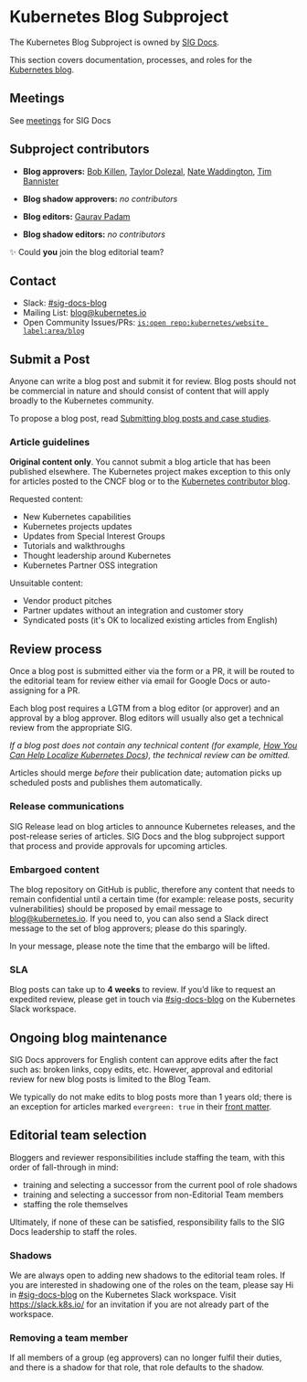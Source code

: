 # Kubernetes Blog Subproject

The Kubernetes Blog Subproject is owned by [SIG Docs](https://github.com/kubernetes/community/tree/master/sig-docs).

This section covers documentation, processes, and roles for the [Kubernetes blog](https://kubernetes.io/blog/).

## Meetings

See [meetings](https://github.com/kubernetes/community/tree/master/sig-docs#meetings) for SIG Docs


## Subproject contributors

<!-- GitHub username alphabetical order -->
- **Blog approvers:** [Bob Killen](https://github.com/mrbobbytables), [Taylor Dolezal](https://github.com/onlydole),
  [Nate Waddington](https://github.com/nate-double-u), [Tim Bannister](https://github.com/sftim)

- **Blog shadow approvers:** _no contributors_

- **Blog editors:** [Gaurav Padam](https://github.com/Gauravpadam)

- **Blog shadow editors:** _no contributors_

✨ Could **you** join the blog editorial team?

## Contact

- Slack: [#sig-docs-blog](https://kubernetes.slack.com/messages/CJDHVD54J)
- Mailing List: [blog@kubernetes.io](mailto:blog@kubernetes.io)
- Open Community Issues/PRs: [`is:open repo:kubernetes/website label:area/blog`](https://github.com/issues?q=is%3Aopen+label%3Aarea%2Fblog+repo%3Akubernetes%2Fwebsite)

## Submit a Post

Anyone can write a blog post and submit it for review. Blog posts should not be commercial in nature and should consist of content that will apply broadly to the Kubernetes community.

To propose a blog post, read [Submitting blog posts and case studies](https://k8s.io/docs/contribute/new-content/blogs-case-studies/).

### Article guidelines

**Original content only**. You cannot submit a blog article that has been published elsewhere. The Kubernetes project
makes exception to this only for articles posted to the CNCF blog or to the [Kubernetes contributor blog](https://k8s.dev/blog/).

Requested content:

- New Kubernetes capabilities
- Kubernetes projects updates
- Updates from Special Interest Groups
- Tutorials and walkthroughs
- Thought leadership around Kubernetes
- Kubernetes Partner OSS integration

Unsuitable content:

- Vendor product pitches
- Partner updates without an integration and customer story
- Syndicated posts (it's OK to localized existing articles from English)

## Review process

Once a blog post is submitted either via the form or a PR, it will be routed to the editorial team for review either via email for Google Docs or auto-assigning for a PR.

Each blog post requires a LGTM from a blog editor (or approver) and an approval by a blog approver. Blog editors will usually also get a technical review from the appropriate SIG.

_If a blog post does not contain any technical content (for example, [How You Can Help Localize Kubernetes Docs](https://kubernetes.io/blog/2019/04/26/how-you-can-help-localize-kubernetes-docs/)), the technical review can be omitted._

Articles should merge _before_ their publication date; automation picks up scheduled posts and publishes them automatically.


### Release communications

SIG Release lead on blog articles to announce Kubernetes releases, and the post-release series of articles. SIG Docs and the blog subproject support
that process and provide approvals for upcoming articles.

### Embargoed content

The blog repository on GitHub is public, therefore any content that needs to remain confidential until a certain time (for example: release posts, security vulnerabilities) should be proposed by email message to [blog@kubernetes.io](mailto:blog@kubernetes.io). If you need to, you can also send a Slack direct message to the set of blog approvers; please do this sparingly.

In your message, please note the time that the embargo will be lifted.

### SLA

Blog posts can take up to **4 weeks** to review. If you’d like to request an expedited review, please get in touch via [#sig-docs-blog](https://app.slack.com/client/T09NY5SBT/CJDHVD54J) on the Kubernetes Slack workspace.

## Ongoing blog maintenance

SIG Docs approvers for English content can approve edits after the fact such as: broken links, copy edits, etc. However, approval and editorial review for new blog posts is limited to the Blog Team.

We typically do not make edits to blog posts more than 1 years old; there is an exception for articles marked `evergreen: true` in their
[front matter](https://gohugo.io/content-management/front-matter/).

## Editorial team selection

Bloggers and reviewer responsibilities include staffing the team, with this order of fall-through in mind:

- training and selecting a successor from the current pool of role shadows
- training and selecting a successor from non-Editorial Team members
- staffing the role themselves

Ultimately, if none of these can be satisfied, responsibility falls to the SIG Docs leadership to staff the roles.

### Shadows

We are always open to adding new shadows to the editorial team roles. If you are interested in shadowing one of the roles on the team, please say Hi in
[#sig-docs-blog](https://app.slack.com/client/T09NY5SBT/CJDHVD54J) on the Kubernetes Slack workspace. Visit https://slack.k8s.io/ for an invitation if you are not already part of the workspace.

### Removing a team member

If all members of a group (eg approvers) can no longer fulfil their duties, and there is a shadow for that role, that role defaults to the shadow.

